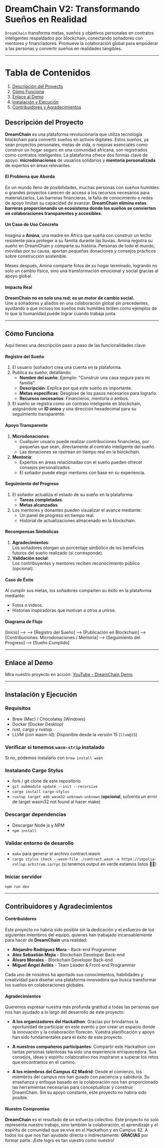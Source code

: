 # DreamChain V2: Transformando Sueños en Realidad

`DreamChain` transforma metas, sueños y objetivos personales en contratos inteligentes respaldados por blockchain, conectando soñadores con mentores y financiadores. Promueve la colaboración global para empoderar a las personas y convertir sueños en realidades tangibles.

---------------------------------------------------------------------------------------------------------------------------------

# Tabla de Contenidos
1. [Descripción del Proyecto](#descripción-del-proyecto)
2. [Cómo Funciona](#cómo-funciona)
3. [Enlace al Demo](#enlace-al-demo)
5. [Instalación y Ejecución](#instalación-y-ejecución)
7. [Contribuidores y Agradecimientos](#contribuidores)



## Descripción del Proyecto

**DreamChain** es una plataforma revolucionaria que utiliza tecnología blockchain para convertir sueños en activos digitales. Estos sueños, ya sean proyectos personales, metas de vida, o mejoras esenciales como construir un hogar seguro en una comunidad africana, son registrados como contratos inteligentes. La plataforma ofrece dos formas clave de apoyo: **microdonaciones** de usuarios solidarios y **mentoría personalizada** de expertos en áreas relevantes.



#### El Problema que Aborda

En un mundo lleno de posibilidades, muchas personas con sueños humildes o grandes proyectos carecen de acceso a los recursos necesarios para materializarlos. Las barreras financieras, la falta de conocimiento o redes de apoyo limitan su capacidad de avanzar. **DreamChain elimina estas barreras proporcionando un ecosistema donde los sueños se convierten en colaboraciones transparentes y accesibles.**

#### Un Caso de Uso Concreto

Imagina a **Amina**, una madre en África que sueña con construir un techo resistente para proteger a su familia durante las lluvias. Amina registra su sueño en DreamChain y comparte su historia. Personas de todo el mundo, movidas por su causa, aportan pequeñas donaciones y consejos prácticos sobre construcción sostenible.  

Meses después, Amina comparte fotos de su hogar terminado, logrando no solo un cambio físico, sino una transformación emocional y social gracias al apoyo global.


#### Impacto Real

**DreamChain no es solo una red; es un motor de cambio social.**  
Une a soñadores y aliados en una colaboración global sin precedentes, ayudando a que incluso los sueños más humildes brillen como ejemplos de lo que la humanidad puede lograr cuando trabaja junta.

---------------------------------------------------------------------------------------------------------------------------------

## Cómo Funciona

Aquí tienes una descripción paso a paso de las funcionalidades clave:

#### Registro del Sueño
1. El usuario (soñador) crea una cuenta en la plataforma.
2. Publica su sueño, detallando:
   - **Nombre del sueño**: Ejemplo: "Construir una casa segura para mi familia".
   - **Descripción**: Explica por qué este sueño es importante.
   - **Metas específicas**: Desglose de los pasos necesarios para lograrlo.
   - **Recursos necesarios**: Financieros, mentoría o ambos.
3. El sueño se registra como un contrato inteligente en blockchain, asignándole un **ID único** y una dirección hexadecimal para su seguimiento transparente.


#### Apoyo Transparente
1. **Microdonaciones**:
   - Cualquier usuario puede realizar contribuciones financieras, por pequeñas que sean, directamente al contrato inteligente del sueño.
   - Las donaciones se rastrean en tiempo real en la blockchain.
2. **Mentoría**:
   - Expertos en áreas relacionadas con el sueño pueden ofrecer consejos personalizados.
   - El soñador puede elegir mentores con base en su experiencia.


#### Seguimiento del Progreso
1. El soñador actualiza el estado de su sueño en la plataforma:
   - **Tareas completadas**.
   - **Metas alcanzadas**.
2. Los mentores y donantes pueden visualizar el avance mediante:
   - Un panel de progreso en tiempo real.
   - Historial de actualizaciones almacenado en la blockchain.


#### Recompensas Simbólicas
1. **Agradecimientos**:  
   Los soñadores otorgan un porcentaje simbólico de los beneficios futuros del sueño realizado (si corresponde).
2. **Validación social**:  
   Los contribuyentes y mentores reciben reconocimiento público (opcional).


#### Caso de Éxito
Al cumplir sus metas, los soñadores comparten su éxito en la plataforma mediante:
- Fotos o videos.
- Historias inspiradoras que motivan a otros a unirse.


#### Diagrama de Flujo

[Inicio] -->
		 --> [Registro del Sueño]
		 --> [Publicación en Blockchain]
		 --> [Contribuciones: Microdonaciones / Mentoría]
		 --> [Seguimiento del Progreso]
		 --> [Sueño Cumplido]

---

## Enlace al Demo

Mira nuestro proyecto en acción: [YouTube - DreamChain Demo](https://www.youtube.com/watch?v=vGkhYBmGTvo)

---

## Instalación y Ejecución

### Requisitos

- Brew (Mac) / Chocolatey (Windows)
- Docker (Docker Desktop)
- rust, cargo y rustup
- LLVM (con wasm-ld): Disponible desde la versión 15 (`llvm@15`)

### Verificar si tenemos `wasm-strip` instalado

Si no, podemos instalarlo con `brew install wabt`

### Instalando Cargo Stylus

- fork / git clone de este repositorio
- `git submodule update --init --recursive`
- `cargo install cargo-stylus`
- `rustup target add wasm32-unknown-unknown` (**opcional**, solventa un error de target wasm32 not found al hacer make)

### Descargar dependencias

- Descargar Node js y NPM
- `npm install`

### Validar entorno de desarollo

- `make` para generar el archivo contract.wasm
- `cargo stylus check --wasm-file ./contract.wasm -e https://sepolia-rollup.arbitrum.io/rpc` (si tenemos output en verde estamos listos 🚀🚀)

### Iniciar servidor

`npm run dev`

---

## **Contribuidores y Agradecimientos**

#### **Contribuidores**
Este proyecto no habría sido posible sin la dedicación y el esfuerzo de los siguientes miembros del equipo, quienes han trabajado incansablemente para hacer de **DreamChain** una realidad:

- **Alejandro Rodríguez Mora** - Back-end Programmer
- **Alex Sebastián Mejía** - Blockchain Developer Back-end
- **Álvaro Morales** - Blockchain Developer Back-end
- **Miguel Ángel Avilés** - Team Leader & Front-end Programmer

Cada uno de nosotros ha aportado sus conocimientos, habilidades y creatividad para diseñar una plataforma innovadora que busca transformar los sueños en colaboraciones globales.

#### **Agradecimientos**
Queremos expresar nuestra más profunda gratitud a todas las personas que nos han ayudado a lo largo del desarrollo de este proyecto:

- **A los organizadores del Hackathon**: Gracias por brindarnos la oportunidad de participar en este evento y por crear un espacio donde la innovación y la colaboración florecen. Vuestra planificación y apoyo han sido fundamentales para el éxito de este proyecto.

- **A nuestros compañeros participantes**: Compartir este Hackathon con tantas personas talentosas ha sido una experiencia enriquecedora. Sus consejos, ideas y espíritu colaborativo nos inspiraron a superar los retos que encontramos en el camino.

- **A los miembros del Campus 42 Madrid**: Desde el comienzo, los miembros del campus nos han guiado con paciencia y sabiduría. Su enseñanza y enfoque basado en la colaboración nos han proporcionado las herramientas necesarias para conceptualizar y construir DreamChain. Sin su apoyo constante, este proyecto no habría sido posible.

#### **Nuestro Compromiso**
**DreamChain** es el resultado de un esfuerzo colectivo. Este proyecto no solo representa nuestro trabajo, sino también la colaboración, el aprendizaje y el espíritu de comunidad que se vive en el Hackathon y en Campus 42. A todos los que nos han ayudado directa o indirectamente: **GRACIAS** por formar parte. ¡Este logro es tan vuestro como nuestro!
